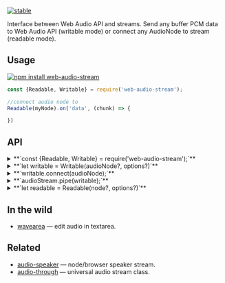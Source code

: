 [![stable](http://badges.github.io/stability-badges/dist/stable.svg)](http://github.com/badges/stability-badges)

Interface between Web Audio API and streams. Send any buffer PCM data to Web Audio API (writable mode) or connect any AudioNode to stream (readable mode).

## Usage

[![npm install web-audio-stream](https://nodei.co/npm/web-audio-stream.png?mini=true)](https://npmjs.org/package/web-audio-stream/)

```js
const {Readable, Writable} = require('web-audio-stream');

//connect audio node to
Readable(myNode).on('data', (chunk) => {

})
```


## API

<details><summary>**`const {Readable, Writable} = require('web-audio-stream');`**</summary>

Require writable stream instance. Also require separate streams:

```js
//web-audio → stream
const Readable = require('web-audio-stream/readable');

//stream → web-audio
const Writable = require('web-audio-stream/writable');
```
</details>
<details><summary>**`let writable = Writable(audioNode?, options?)`**</summary>

Create writer to web-audio, maybe pass options. Or maybe pass target audio node directly, maybe with options.

```js
var WAWritable = require('web-audio-stream/writable');
var context = require('audio-context');

//options or single properties are optional
var stream = WAWritable({
	//audio context
	context: context,
	channels: 2,
	sampleRate: 44100,

	//BUFFER_MODE, SCRIPT_MODE, WORKER_MODE (pending web-audio-workers)
	mode: WAWritable.BUFFER_MODE,

	//disconnect node if input stream ends
	autoend: true
});
```
</details>
<details><summary>**`writable.connect(audioNode);`**</summary>

AudioNode interface:

```js
//connect/disconnect to AudioNode
stream.connect(context.destination);
stream.disconnect();
```
</details>
<details><summary>**`audioStream.pipe(writable);`**</summary>

Stream interface.

```js
//as a stream
var Generator = require('audio-generator');
var src = Generator(function (time) {
	return Math.sin(Math.PI * 2 * time * 440);
});
src.pipe(stream);


//or simply send data to web-audio
var chunk = new Float32Array(1024);
for (var i = 0; i < 1024; i++) {
	chunk[i] = Math.random();
}
stream.write(chunk);

setTimeout(stream.end, 1000);
```

Stream is smart enough to recognize any type of data placed into it: audioBuffer, arrayBuffer, float32Array, buffer, array. Make sure only that passed buffer format complies with passed options.

</details>

<details><summary>**`let readable = Readable(node?, options?)`**</summary>

Read web-audio to stream.

```js
const Readable = require('web-audio-stream/readable');

let readable = Readable(myNode);
readable.on('data', buffer => {
	console.log('Got audio buffer');
});
```

</details>

## In the wild

* [wavearea](https://github.com/audio-lab/wavearea) — edit audio in textarea.


## Related

* [audio-speaker](https://github.com/audio-lab/audio-speaker) — node/browser speaker stream.
* [audio-through](https://github.com/audio-lab/audio-speaker) — universal audio stream class.
